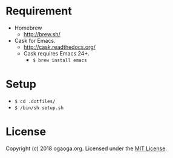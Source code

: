 
Requirement
====

* Homebrew
  * http://brew.sh/
* Cask for Emacs.
  * http://cask.readthedocs.org/
  * Cask requires Emacs 24+.
    * `$ brew install emacs`

Setup
====

* `$ cd .dotfiles/`
* `$ /bin/sh setup.sh`

License
====

Copyright (c) 2018 ogaoga.org. Licensed under the [MIT License](LICENSE).

